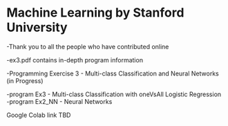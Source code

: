 # Machine Learning by Stanford University

-Thank you to all the people who have contributed online

-ex3.pdf contains in-depth program information

-Programming Exercise 3 - Multi-class Classification and Neural Networks (in Progress)

-program Ex3 - Multi-class Classification with oneVsAll Logistic Regression
-program Ex2_NN - Neural Networks

Google Colab link
TBD
